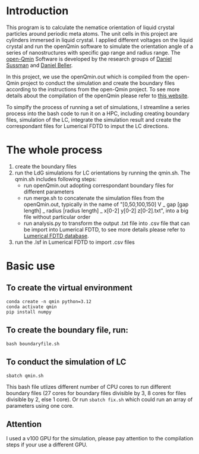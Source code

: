 # Introduction
This program is to calculate the nematice orientation of liquid crystal particles around periodic meta atoms. The unit cells in this project are cylinders immersed in liquid crystal. I applied different voltages on the liquid crystal and run the openQmin software to simulate the orientation angle of a series of nanostructures with specific gap range and radius range. The [open-Qmin](https://github.com/sussmanLab/open-Qmin) Software is developed by the research groups of [Daniel Sussman](https://www.dmsussman.org/) and [Daniel Beller](https://bellerphysics.gitlab.io/).

In this project, we use the openQmin.out which is compiled from the open-Qmin project to conduct the simulation and create the boundary files according to the instructions from the open-Qmin project. To see more details about the compilation of the openQmin please refer to [this website](https://sussmanlab.github.io/open-Qmin/). 

To simplfy the process of running a set of simulations, I streamline a series process into the bash code to run it on a HPC, including creating boundary files, simulation of the LC, integrate the simulation result and create the correspondant files for Lumerical FDTD to imput the LC directions.
# The whole process
1. create the boundary files
2. run the LdG simulations for LC orientations by running the qmin.sh. The qmin.sh includes following steps:
   - run openQmin.out adopting correspondant boundary files for different parameters
   - run merge.sh to concatenate the simulation files from the openQmin.out, typically in the name of "[0,50,100,150] V _ gap [gap length] _ radius [radius length] _ x[0-2] y[0-2] z[0-2].txt", into a big file without particular order
   - run analysis.py to transform the output .txt file into .csv file that can be import into Lumerical FDTD, to see more details please refer to [Lumerical FDTD database](https://optics.ansys.com/hc/en-us/articles/360034902033-Import-liquid-crystal-orientation-from-CSV-Simulation-object).
3. run the .lsf in Lumerical FDTD to import .csv files
# Basic use
## To create the virtual environment
```
conda create -n qmin python=3.12
conda activate qmin
pip install numpy 
```
## To create the boundary file, run:
`bash boundaryfile.sh`
## To conduct the simulation of LC
`sbatch qmin.sh`

This bash file utlizes different number of CPU cores to run different boundary files (27 cores for boundary files divisible by 3, 8 cores for files divisible by 2, else 1 core).
Or run `sbatch fix.sh` which could run an array of parameters using one core. 
## Attention
I used a v100 GPU for the simulation, please pay attention to the compilation steps if your use a different GPU.